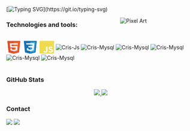 [![Typing SVG](https://readme-typing-svg.demolab.com?font=Fira+Code&pause=1000&color=38C2FF&width=435&lines=Welcome+to+my+Github+profile!;Hi%2C+everyone!+I'm+Moch+Faris+Oldie.)](https://git.io/typing-svg)

<!-- <img src="https://github.com/user-attachments/assets/3dd95ed7-9349-404f-8506-a3ad9a4cf5fb" alt="Pixel Art" align="right" width="200"> -->
<img src="https://media1.tenor.com/m/YUzRkMOL-3EAAAAC/programming-computer-frog.gif" alt="Pixel Art" align="right" width="200">

### Technologies and tools:

<div style="display: inline_block"><br>
  <img align="center" alt="Cris-HTML" height="35" width="40" src="https://raw.githubusercontent.com/devicons/devicon/master/icons/html5/html5-original.svg">
  <img align="center" alt="Cris-CSS" height="35" width="40" src="https://raw.githubusercontent.com/devicons/devicon/master/icons/css3/css3-original.svg">
  <img align="center" alt="Cris-Js" height="35" width="40" src="https://raw.githubusercontent.com/devicons/devicon/master/icons/javascript/javascript-plain.svg">
  <img align="center" alt="Cris-Js" height="35" width="40" src="https://cdn.jsdelivr.net/gh/devicons/devicon@latest/icons/php/php-original.svg" />        
  <img align="center" alt= "Cris-Mysql" height="60" width="40" src="https://cdn.jsdelivr.net/gh/devicons/devicon/icons/mysql/mysql-original-wordmark.svg">
  <img align="center" alt= "Cris-Mysql" height="60" width="40" src="https://cdn.jsdelivr.net/gh/devicons/devicon@latest/icons/postgresql/postgresql-original-wordmark.svg" />
  <img align="center" alt= "Cris-Mysql" height="60" width="40" src="https://cdn.jsdelivr.net/gh/devicons/devicon@latest/icons/react/react-original.svg" />
  <img align="center" alt= "Cris-Mysql" height="60" width="40" src="https://cdn.jsdelivr.net/gh/devicons/devicon@latest/icons/vuejs/vuejs-original.svg" />
  <img align="center" alt= "Cris-Mysql" height="60" width="40" src="https://cdn.jsdelivr.net/gh/devicons/devicon@latest/icons/laravel/laravel-original.svg" />        
</div><br>

### GitHub Stats

<div align="center" style="display: flex; justify-content: center;">
  <a href="https://github.com/oldie123">
    <img height="195px" src="https://github-readme-stats.vercel.app/api?username=oldie123&show_icons=true&theme=one_dark_pro&include_all_commits=true&count_private=true"/>
    <img height="195px" src="https://github-readme-stats.vercel.app/api/top-langs/?username=oldie123&layout=compact&langs_count=7&theme=one_dark_pro"/>
  </a>
</div>
    
### Contact

<div> 
  <a href="https://www.linkedin.com/in/faris-oldie" target="_blank"><img src="https://img.shields.io/badge/-LinkedIn-%230077B5?style=for-the-badge&logo=linkedin&logoColor=white" target="_blank"></a> 
  <a href="mailto:farisoldie@gmail.com"><img src="https://img.shields.io/badge/-Gmail-%23333?style=for-the-badge&logo=gmail&logoColor=white" target="_blank"></a>
</div>

